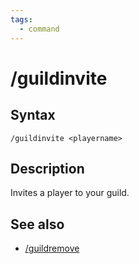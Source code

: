 ```yaml
---
tags:
  - command
---
```


# /guildinvite

## Syntax

<!--cmd-syntax-start-->
```eqcommand
/guildinvite <playername>
```
<!--cmd-syntax-end-->

## Description

<!--cmd-desc-start-->
Invites a player to your guild.
<!--cmd-desc-end-->

## See also

- [/guildremove](cmd-guildremove.md)
